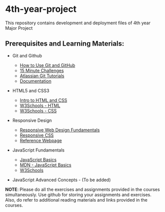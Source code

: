 # 4th-year-project

This repository contains development and deployment files of 4th year Major Project

## Prerequisites and Learning Materials:
   
   * Git and Github
    
       * [How to Use Git and GitHub](https://in.udacity.com/course/how-to-use-git-and-github--ud775/)
       * [15 Minute Challenges](https://try.github.io/levels/1/challenges/1)
       * [Atlassian Git Tutorials](https://www.atlassian.com/git/tutorials/learn-git-with-bitbucket-cloud)
       * [Documentation](https://git-scm.com/docs/gittutorial)
       
   * HTML5 and CSS3
    
       * [Intro to HTML and CSS](https://in.udacity.com/course/intro-to-html-and-css--ud304)
       * [W3Schools - HTML](https://www.w3schools.com/html/default.asp)
       * [W3Schools - CSS](https://www.w3schools.com/css/default.asp)
    
   * Responsive Design
    
        * [Responsive Web Design Fundamentals](https://in.udacity.com/course/responsive-web-design-fundamentals--ud893/)
        * [Responsive CSS](https://www.w3schools.com/css/css_rwd_intro.asp)
        * [Reference Webpage](https://code-master5.github.io/)
        
   * JavaScript Fundamentals
    
        * [JavaScript Basics](https://in.udacity.com/course/javascript-basics--ud804/)
        * [MDN - JavaScript Basics](https://developer.mozilla.org/en-US/docs/Learn/Getting_started_with_the_web/JavaScript_basics)
        * [W3Schools](https://www.w3schools.com/js/default.asp)
      
   * JavaScript Advanced Concepts - (To be added)
        
**NOTE**: Please do all the exercises and assignments provided in the courses simultaneously. Use github for storing your assignments and exercises. Also, do refer to additional reading materials and links provided in the courses.
